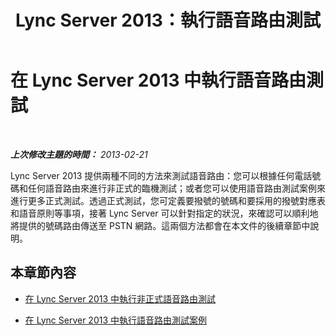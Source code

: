 ﻿---
title: Lync Server 2013：執行語音路由測試
TOCTitle: 執行語音路由測試
ms:assetid: 577cdc57-930e-4e12-a515-fdcf61b93153
ms:mtpsurl: https://technet.microsoft.com/zh-tw/library/Gg398377(v=OCS.15)
ms:contentKeyID: 49290977
ms.date: 08/10/2015
mtps_version: v=OCS.15
ms.translationtype: HT
---

# 在 Lync Server 2013 中執行語音路由測試

 

_**上次修改主題的時間：** 2013-02-21_

Lync Server 2013 提供兩種不同的方法來測試語音路由：您可以根據任何電話號碼和任何語音路由來進行非正式的臨機測試；或者您可以使用語音路由測試案例來進行更多正式測試。透過正式測試，您可定義要撥號的號碼和要採用的撥號對應表和語音原則等事項，接著 Lync Server 可以針對指定的狀況，來確認可以順利地將提供的號碼路由傳送至 PSTN 網路。這兩個方法都會在本文件的後續章節中說明。

## 本章節內容

  - [在 Lync Server 2013 中執行非正式語音路由測試](lync-server-2013-run-informal-voice-routing-tests.md)

  - [在 Lync Server 2013 中執行語音路由測試案例](lync-server-2013-run-voice-routing-test-cases.md)

